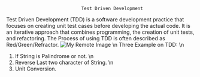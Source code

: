                                 Test Driven Development
Test Driven Development (TDD) is a software development practice that focuses on creating unit
test cases before developing the actual code. It is an iterative approach that combines 
programming, the creation of unit tests, and refactoring.
The Process of using TDD is often described as Red/Green/Refractor.
![My Remote Image](https://miro.medium.com/max/875/1*pP8Ks6tlt718jJg3fqrtvw.jpeg?dl=0) \n
Three Example on TDD: \n
1. If String is Palindrome or not. \n
2. Reverse Last two character of String. \n
3. Unit Conversion.
